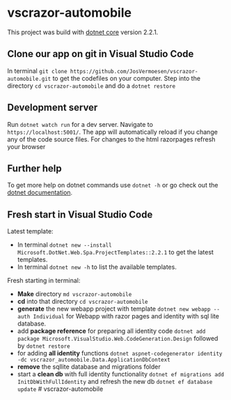 # vscrazor-automobile

This project was build with [dotnet core](https://dotnet.microsoft.com/download/) version 2.2.1.

## Clone our app on git in Visual Studio Code

In terminal `git clone https://github.com/JosVermoesen/vscrazor-automobile.git` to get the codefiles on your computer.
Step into the directory `cd vscrazor-automobile` and do a `dotnet restore`

## Development server

Run `dotnet watch run` for a dev server. Navigate to `https://localhost:5001/`. The app will automatically reload if you change any of the code source files. For changes to the html razorpages refresh your browser

## Further help

To get more help on dotnet commands use `dotnet -h` or go check out the [dotnet documentation](https://docs.microsoft.com/nl-be/dotnet/).

## Fresh start in Visual Studio Code

Latest template:

- In terminal `dotnet new --install Microsoft.DotNet.Web.Spa.ProjectTemplates::2.2.1` to get the latest templates.
- In terminal `dotnet new -h` to list the available templates.

Fresh starting in terminal:

- **Make** directory `md vscrazor-automobile`
- **cd** into that directory `cd vscrazor-automobile`
- **generate** the new webapp project with template `dotnet new webapp --auth Individual` for Webapp with razor pages and identity with sql lite database.
- add **package reference** for preparing all identity code `dotnet add package Microsoft.VisualStudio.Web.CodeGeneration.Design` followed by `dotnet restore`
- for adding **all identity** functions `dotnet aspnet-codegenerator identity -dc vscrazor_automobile.Data.ApplicationDbContext`
- **remove** the sqllite database and migrations folder
- start a **clean db** with full identity functionality `dotnet ef migrations add InitDbWithFullIdentity` and refresh the new db `dotnet ef database update`
#   v s c r a z o r - a u t o m o b i l e  
 